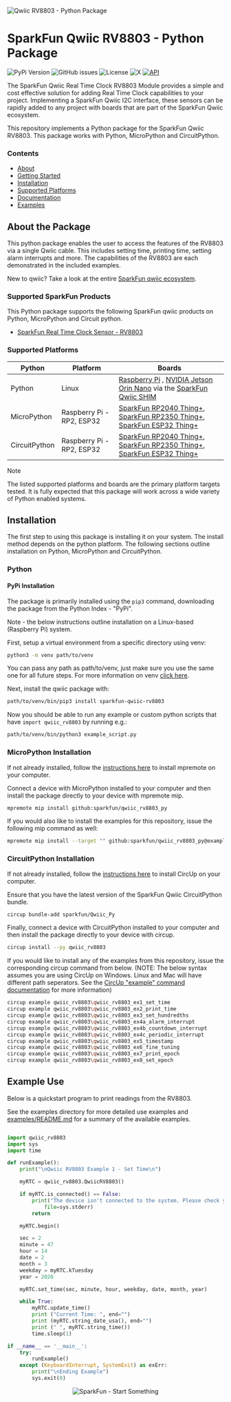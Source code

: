 ![Qwiic RV8803 - Python Package](docs/images/gh-banner.png "qwiic RV8803 Python Package")

# SparkFun Qwiic RV8803 - Python Package

![PyPi Version](https://img.shields.io/pypi/v/sparkfun_qwiic_rv8803)
![GitHub issues](https://img.shields.io/github/issues/sparkfun/qwiic_rv8803_py)
![License](https://img.shields.io/github/license/sparkfun/qwiic_rv8803_py)
![X](https://img.shields.io/twitter/follow/sparkfun)
[![API](https://img.shields.io/badge/API%20Reference-blue)](https://docs.sparkfun.com/qwiic_rv-8803_py/classqwiic__rv8803_1_1_qwiic_r_v8803.html)

The SparkFun Qwiic Real Time Clock RV8803 Module provides a simple and cost effective solution for adding Real Time Clock capabilities to your project. Implementing a SparkFun Qwiic I2C interface, these sensors can be rapidly added to any project with boards that are part of the SparkFun Qwiic ecosystem.

This repository implements a Python package for the SparkFun Qwiic RV8803. This package works with Python, MicroPython and CircuitPython.

### Contents

* [About](#about-the-package)
* [Getting Started](#getting-started)
* [Installation](#installation)
* [Supported Platforms](#supported-platforms)
* [Documentation](https://docs.sparkfun.com/qwiic_rv-8803_py/classqwiic__rv8803_1_1_qwiic_r_v8803.html)
* [Examples](#examples)

## About the Package

This python package enables the user to access the features of the RV8803 via a single Qwiic cable. This includes setting time, printing time, setting alarm interrupts and more. The capabilities of the RV8803 are each demonstrated in the included examples.

New to qwiic? Take a look at the entire [SparkFun qwiic ecosystem](https://www.sparkfun.com/qwiic).

### Supported SparkFun Products

This Python package supports the following SparkFun qwiic products on Python, MicroPython and Circuit python. 

* [SparkFun Real Time Clock Sensor - RV8803](https://www.sparkfun.com/products/16281)

### Supported Platforms

| Python | Platform | Boards |
|--|--|--|
| Python | Linux | [Raspberry Pi](https://www.sparkfun.com/raspberry-pi-5-8gb.html) , [NVIDIA Jetson Orin Nano](https://www.sparkfun.com/nvidia-jetson-orin-nano-developer-kit.html) via the [SparkFun Qwiic SHIM](https://www.sparkfun.com/sparkfun-qwiic-shim-for-raspberry-pi.html) |
| MicroPython | Raspberry Pi - RP2, ESP32 | [SparkFun RP2040 Thing+](https://www.sparkfun.com/sparkfun-thing-plus-rp2040.html), [SparkFun RP2350 Thing+](https://www.sparkfun.com/sparkfun-thing-plus-rp2350.html), [SparkFun ESP32 Thing+](https://www.sparkfun.com/sparkfun-thing-plus-esp32-wroom-usb-c.html)
|CircuitPython | Raspberry Pi - RP2, ESP32 | [SparkFun RP2040 Thing+](https://www.sparkfun.com/sparkfun-thing-plus-rp2040.html), [SparkFun RP2350 Thing+](https://www.sparkfun.com/sparkfun-thing-plus-rp2350.html), [SparkFun ESP32 Thing+](https://www.sparkfun.com/sparkfun-thing-plus-esp32-wroom-usb-c.html)

> [!NOTE]
> The listed supported platforms and boards are the primary platform targets tested. It is fully expected that this package will work across a wide variety of Python enabled systems. 

## Installation 

The first step to using this package is installing it on your system. The install method depends on the python platform. The following sections outline installation on Python, MicroPython and CircuitPython.

### Python 

#### PyPi Installation

The package is primarily installed using the `pip3` command, downloading the package from the Python Index - "PyPi". 

Note - the below instructions outline installation on a Linux-based (Raspberry Pi) system.

First, setup a virtual environment from a specific directory using venv:
```sh
python3 -m venv path/to/venv
```
You can pass any path as path/to/venv, just make sure you use the same one for all future steps. For more information on venv [click here](https://docs.python.org/3/library/venv.html).

Next, install the qwiic package with:
```sh
path/to/venv/bin/pip3 install sparkfun-qwiic-rv8803
```
Now you should be able to run any example or custom python scripts that have `import qwiic_rv8803` by running e.g.:
```sh
path/to/venv/bin/python3 example_script.py
```

### MicroPython Installation
If not already installed, follow the [instructions here](https://docs.micropython.org/en/latest/reference/mpremote.html) to install mpremote on your computer.

Connect a device with MicroPython installed to your computer and then install the package directly to your device with mpremote mip.
```sh
mpremote mip install github:sparkfun/qwiic_rv8803_py
```

If you would also like to install the examples for this repository, issue the following mip command as well:
```sh
mpremote mip install --target "" github:sparkfun/qwiic_rv8803_py@examples
```

### CircuitPython Installation
If not already installed, follow the [instructions here](https://docs.circuitpython.org/projects/circup/en/latest/#installation) to install CircUp on your computer.

Ensure that you have the latest version of the SparkFun Qwiic CircuitPython bundle. 
```sh
circup bundle-add sparkfun/Qwiic_Py
```

Finally, connect a device with CircuitPython installed to your computer and then install the package directly to your device with circup.
```sh
circup install --py qwiic_rv8803
```

If you would like to install any of the examples from this repository, issue the corresponding circup command from below. (NOTE: The below syntax assumes you are using CircUp on Windows. Linux and Mac will have different path seperators. See the [CircUp "example" command documentation](https://learn.adafruit.com/keep-your-circuitpython-libraries-on-devices-up-to-date-with-circup/example-command) for more information)

```sh
circup example qwiic_rv8803\qwiic_rv8803_ex1_set_time
circup example qwiic_rv8803\qwiic_rv8803_ex2_print_time
circup example qwiic_rv8803\qwiic_rv8803_ex3_set_hundredths
circup example qwiic_rv8803\qwiic_rv8803_ex4a_alarm_interrupt
circup example qwiic_rv8803\qwiic_rv8803_ex4b_countdown_interrupt
circup example qwiic_rv8803\qwiic_rv8803_ex4c_periodic_interrupt
circup example qwiic_rv8803\qwiic_rv8803_ex5_timestamp
circup example qwiic_rv8803\qwiic_rv8803_ex6_fine_tuning
circup example qwiic_rv8803\qwiic_rv8803_ex7_print_epoch
circup example qwiic_rv8803\qwiic_rv8803_ex8_set_epoch

```

Example Use
 ---------------
Below is a quickstart program to print readings from the RV8803.

See the examples directory for more detailed use examples and [examples/README.md](https://github.com/sparkfun/qwiic_rv8803_py/blob/master/examples/README.md) for a summary of the available examples.

```python

import qwiic_rv8803
import sys
import time

def runExample():
	print("\nQwiic RV8803 Example 1 - Set Time\n")

	myRTC = qwiic_rv8803.QwiicRV8803()

	if myRTC.is_connected() == False:
		print("The device isn't connected to the system. Please check your connection", \
			file=sys.stderr)
		return

	myRTC.begin()

	sec = 2
	minute = 47
	hour = 14
	date = 2
	month = 3
	weekday = myRTC.kTuesday
	year = 2020

	myRTC.set_time(sec, minute, hour, weekday, date, month, year)

	while True:
		myRTC.update_time()
		print ("Current Time: ", end="")
		print (myRTC.string_date_usa(), end="")
		print (" ", myRTC.string_time())
		time.sleep(1)

if __name__ == '__main__':
	try:
		runExample()
	except (KeyboardInterrupt, SystemExit) as exErr:
		print("\nEnding Example")
		sys.exit(0)
```
<p align="center">
<img src="https://cdn.sparkfun.com/assets/custom_pages/3/3/4/dark-logo-red-flame.png" alt="SparkFun - Start Something">
</p>
